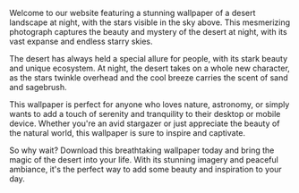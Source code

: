 <!--
Write me content for website with wallpaper "A photograph of a desert landscape at night, with the stars visible in the sky above."
-->

<!--font:Poppins.-->

Welcome to our website featuring a stunning wallpaper of a desert landscape at night, with the stars visible in the sky above. This mesmerizing photograph captures the beauty and mystery of the desert at night, with its vast expanse and endless starry skies.

The desert has always held a special allure for people, with its stark beauty and unique ecosystem. At night, the desert takes on a whole new character, as the stars twinkle overhead and the cool breeze carries the scent of sand and sagebrush.

This wallpaper is perfect for anyone who loves nature, astronomy, or simply wants to add a touch of serenity and tranquility to their desktop or mobile device. Whether you're an avid stargazer or just appreciate the beauty of the natural world, this wallpaper is sure to inspire and captivate.

So why wait? Download this breathtaking wallpaper today and bring the magic of the desert into your life. With its stunning imagery and peaceful ambiance, it's the perfect way to add some beauty and inspiration to your day.
